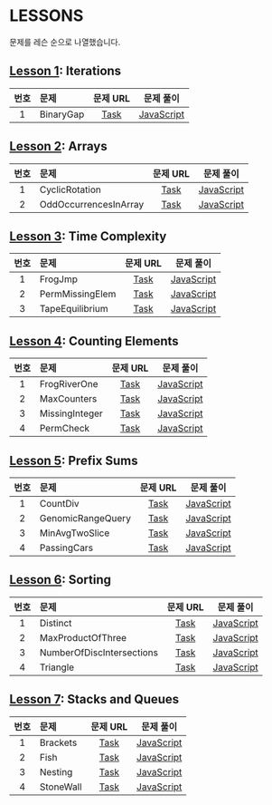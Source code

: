 # LESSONS

문제를 레슨 순으로 나열했습니다.

## [Lesson 1](https://app.codility.com/programmers/lessons/1-iterations/): Iterations

| 번호 | 문제      |                                   문제 URL                                    |                문제 풀이                |
| :--: | :-------- | :---------------------------------------------------------------------------: | :-------------------------------------: |
|  1   | BinaryGap | [Task](https://app.codility.com/programmers/lessons/1-iterations/binary_gap/) | [JavaScript](./Lesson01/1-BinaryGap.js) |

## [Lesson 2](https://app.codility.com/programmers/lessons/2-arrays/): Arrays

| 번호 | 문제                  |                                        문제 URL                                         |                      문제 풀이                      |
| :--: | :-------------------- | :-------------------------------------------------------------------------------------: | :-------------------------------------------------: |
|  1   | CyclicRotation        |     [Task](https://app.codility.com/programmers/lessons/2-arrays/cyclic_rotation/)      |    [JavaScript](./Lesson02/1-CyclicRotation.js)     |
|  2   | OddOccurrencesInArray | [Task](https://app.codility.com/programmers/lessons/2-arrays/odd_occurrences_in_array/) | [JavaScript](./Lesson02/2-OddOccurrencesInArray.js) |

## [Lesson 3](https://app.codility.com/programmers/lessons/3-time_complexity/): Time Complexity

| 번호 | 문제            |                                         문제 URL                                          |                   문제 풀이                   |
| :--: | :-------------- | :---------------------------------------------------------------------------------------: | :-------------------------------------------: |
|  1   | FrogJmp         |     [Task](https://app.codility.com/programmers/lessons/3-time_complexity/frog_jmp/)      |     [JavaScript](./Lesson03/1-FrogJmp.js)     |
|  2   | PermMissingElem | [Task](https://app.codility.com/programmers/lessons/3-time_complexity/perm_missing_elem/) | [JavaScript](./Lesson03/2-PermMissingElem.js) |
|  3   | TapeEquilibrium | [Task](https://app.codility.com/programmers/lessons/3-time_complexity/tape_equilibrium/)  | [JavaScript](./Lesson03/3-TapeEquilibrium.js) |

## [Lesson 4](https://app.codility.com/programmers/lessons/4-counting_elements/): Counting Elements

| 번호 | 문제           |                                         문제 URL                                          |                  문제 풀이                   |
| :--: | :------------- | :---------------------------------------------------------------------------------------: | :------------------------------------------: |
|  1   | FrogRiverOne   | [Task](https://app.codility.com/programmers/lessons/4-counting_elements/frog_river_one/)  |  [JavaScript](./Lesson04/1-FrogRiverOne.js)  |
|  2   | MaxCounters    |  [Task](https://app.codility.com/programmers/lessons/4-counting_elements/max_counters/)   |  [JavaScript](./Lesson04/2-MaxCounters.js)   |
|  3   | MissingInteger | [Task](https://app.codility.com/programmers/lessons/4-counting_elements/missing_integer/) | [JavaScript](./Lesson04/3-MissingInteger.js) |
|  4   | PermCheck      |   [Task](https://app.codility.com/programmers/lessons/4-counting_elements/perm_check/)    |   [JavaScript](./Lesson04/4-PermCheck.js)    |

## [Lesson 5](https://app.codility.com/programmers/lessons/5-prefix_sums/): Prefix Sums

| 번호 | 문제              |                                        문제 URL                                         |                    문제 풀이                    |
| :--: | :---------------- | :-------------------------------------------------------------------------------------: | :---------------------------------------------: |
|  1   | CountDiv          |      [Task](https://app.codility.com/programmers/lessons/5-prefix_sums/count_div/)      |     [JavaScript](./Lesson05/1-CountDiv.js)      |
|  2   | GenomicRangeQuery | [Task](https://app.codility.com/programmers/lessons/5-prefix_sums/genomic_range_query/) | [JavaScript](./Lesson05/2-GenomicRangeQuery.js) |
|  3   | MinAvgTwoSlice    |  [Task](https://app.codility.com/programmers/lessons/5-prefix_sums/min_avg_two_slice/)  |  [JavaScript](./Lesson05/3-MinAvgTwoSlice.js)   |
|  4   | PassingCars       |    [Task](https://app.codility.com/programmers/lessons/5-prefix_sums/passing_cars/)     |    [JavaScript](./Lesson05/4-PassingCars.js)    |

## [Lesson 6](https://app.codility.com/programmers/lessons/6-sorting/): Sorting

| 번호 | 문제                      |                                           문제 URL                                           |                        문제 풀이                        |
| :--: | :------------------------ | :------------------------------------------------------------------------------------------: | :-----------------------------------------------------: |
|  1   | Distinct                  |           [Task](https://app.codility.com/programmers/lessons/6-sorting/distinct/)           |         [JavaScript](./Lesson06/1-Distinct.js)          |
|  2   | MaxProductOfThree         |     [Task](https://app.codility.com/programmers/lessons/6-sorting/max_product_of_three/)     |     [JavaScript](./Lesson06/2-MaxProductOfThree.js)     |
|  3   | NumberOfDiscIntersections | [Task](https://app.codility.com/programmers/lessons/6-sorting/number_of_disc_intersections/) | [JavaScript](./Lesson06/3-NumberOfDiscIntersections.js) |
|  4   | Triangle                  |           [Task](https://app.codility.com/programmers/lessons/6-sorting/triangle/)           |         [JavaScript](./Lesson06/4-Triangle.js)          |

## [Lesson 7](https://app.codility.com/programmers/lessons/7-stacks_and_queues/): Stacks and Queues

| 번호 | 문제      |                                       문제 URL                                       |                문제 풀이                |
| :--: | :-------- | :----------------------------------------------------------------------------------: | :-------------------------------------: |
|  1   | Brackets  |  [Task](https://app.codility.com/programmers/lessons/7-stacks_and_queues/brackets/)  | [JavaScript](./Lesson07/1-Brackets.js)  |
|  2   | Fish      |    [Task](https://app.codility.com/programmers/lessons/7-stacks_and_queues/fish/)    |   [JavaScript](./Lesson07/2-Fish.js)    |
|  3   | Nesting   |  [Task](https://app.codility.com/programmers/lessons/7-stacks_and_queues/nesting/)   |  [JavaScript](./Lesson07/3-Nesting.js)  |
|  4   | StoneWall | [Task](https://app.codility.com/programmers/lessons/7-stacks_and_queues/stone_wall/) | [JavaScript](./Lesson07/4-StoneWall.js) |

